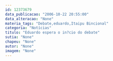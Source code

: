 ```yaml
---
id: 12373679
data_publicacao: "2006-10-22 20:55:00"
data_alteracao: "None"
materia_tags: "Debate,eduardo,Itaipu Bincional"
categoria: "Notícias"
titulo: "Eduardo espera o in?cio do debate"
sutia: "None"
chapeu: "None"
autor: "None"
imagem: "None"
---
```

<p> </p>
